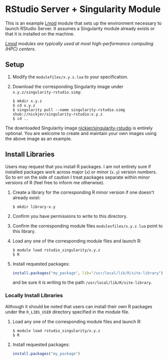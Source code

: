 # RStudio Server + Singularity Module

This is an example [Lmod] module that sets up the environment necessary to
launch RStudio Server. It assumes a Singularity module already exists or that
it is installed on the machine.

*[Lmod] modules are typically used at most high-performance computing (HPC)
centers.*

## Setup

1. Modify the `modulefiles/x.y.z.lua` to your specification.
2. Download the corresponding Singularity image under
   `x.y.z/singularity-rstudio.simg`:

   ```console
   $ mkdir x.y.z
   $ cd x.y.z
   $ singularity pull --name singularity-rstudio.simg shub://nickjer/singularity-rstudio:x.y.z
   $ cd ..
   ```

The downloaded Singularity image [nickjer/singularity-rstudio] is entirely
optional. You are welcome to create and maintain your own images using the
above image as an example.

[nickjer/singularity-rstudio]: https://www.singularity-hub.org/collections/463

## Install Libraries

Users may request that you install R packages. I am not entirely sure if
installed packages work across major (`x`) or minor (`x.y`) version numbers. So
to err on the side of caution I treat packages separate within minor versions
of R (feel free to inform me otherwise).

1. Create a library for the corresponding R minor version if one doesn't
   already exist:

   ```console
   $ mkdir library-x.y
   ```
2. Confirm you have permissions to write to this directory.
3. Confirm the corresponding module files `modulesfiles/x.y.z.lua` point to
   this library.
4. Load any one of the corresponding module files and launch R:

   ```console
   $ module load rstudio_singularity/x.y.z
   $ R
   ```
5. Install requested packages:

   ```R
   install.packages("my_package", lib="/usr/local/lib/R/site-library")
   ```

   and be sure it is writing to the path `/usr/local/lib/R/site-library`.

### Locally Install Libraries

Although it should be noted that users can install their own R packages under
the `R_LIBS_USER` directory specified in the module file.

1. Load any one of the corresponding module files and launch R:

   ```console
   $ module load rstudio_singularity/x.y.z
   $ R
   ```
2. Install requested packages:

   ```R
   install.packages("my_package")
   ```

[Lmod]: https://www.tacc.utexas.edu/research-development/tacc-projects/lmod
